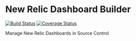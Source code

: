 # New Relic Dashboard Builder
[![Build Status](https://dev.azure.com/gregscottatkin/New%20Relic%20Dashboard%20Builder/_apis/build/status/gatkin.nrdashboards?branchName=master)](https://dev.azure.com/gregscottatkin/New%20Relic%20Dashboard%20Builder/_build/latest?definitionId=7&branchName=master)
[![Coverage Status](https://coveralls.io/repos/github/gatkin/nrdashboards/badge.svg?branch=master)](https://coveralls.io/github/gatkin/nrdashboards?branch=master)

Manage New Relic Dashboards in Source Control
